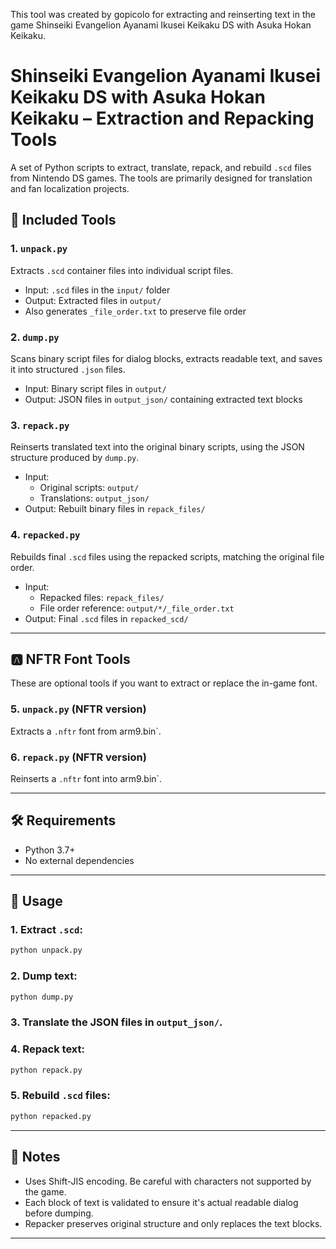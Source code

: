 This tool was created by gopicolo for extracting and reinserting text in the game Shinseiki Evangelion Ayanami Ikusei Keikaku DS with Asuka Hokan Keikaku.

# Shinseiki Evangelion Ayanami Ikusei Keikaku DS with Asuka Hokan Keikaku – Extraction and Repacking Tools
A set of Python scripts to extract, translate, repack, and rebuild `.scd` files from Nintendo DS games. The tools are primarily designed for translation and fan localization projects.

## 📁 Included Tools

### 1. `unpack.py`
Extracts `.scd` container files into individual script files.

- Input: `.scd` files in the `input/` folder
- Output: Extracted files in `output/`
- Also generates `_file_order.txt` to preserve file order

### 2. `dump.py`
Scans binary script files for dialog blocks, extracts readable text, and saves it into structured `.json` files.

- Input: Binary script files in `output/`
- Output: JSON files in `output_json/` containing extracted text blocks

### 3. `repack.py`
Reinserts translated text into the original binary scripts, using the JSON structure produced by `dump.py`.

- Input:
  - Original scripts: `output/`
  - Translations: `output_json/`
- Output: Rebuilt binary files in `repack_files/`

### 4. `repacked.py`
Rebuilds final `.scd` files using the repacked scripts, matching the original file order.

- Input:
  - Repacked files: `repack_files/`
  - File order reference: `output/*/_file_order.txt`
- Output: Final `.scd` files in `repacked_scd/`

---

## 🅰️ NFTR Font Tools

These are optional tools if you want to extract or replace the in-game font.

### 5. `unpack.py` (NFTR version)
Extracts a `.nftr` font from arm9.bin`.

### 6. `repack.py` (NFTR version)
Reinserts a `.nftr` font into arm9.bin`.

---

## 🛠 Requirements

- Python 3.7+
- No external dependencies

---

## 🧪 Usage

### 1. Extract `.scd`:
```bash
python unpack.py
```

### 2. Dump text:
```bash
python dump.py
```

### 3. Translate the JSON files in `output_json/`.

### 4. Repack text:
```bash
python repack.py
```

### 5. Rebuild `.scd` files:
```bash
python repacked.py
```

---

## 📌 Notes

- Uses Shift-JIS encoding. Be careful with characters not supported by the game.
- Each block of text is validated to ensure it's actual readable dialog before dumping.
- Repacker preserves original structure and only replaces the text blocks.

---
